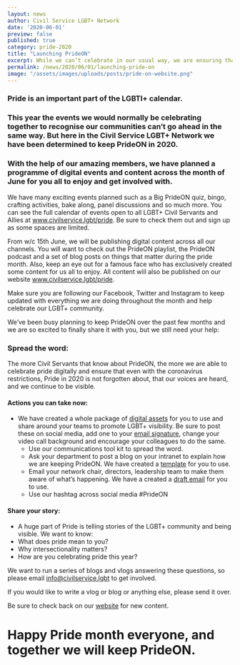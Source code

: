 ```yaml
---
layout: news
author: Civil Service LGBT+ Network
date: '2020-06-01'
preview: false
published: true
category: pride-2020
title: "Launching PrideON"
excerpt: While we can’t celebrate in our usual way, we are ensuring that Pride in 2020 is not forgotten about.
permalink: /news/2020/06/01/launching-pride-on
image: "/assets/images/uploads/posts/pride-on-website.png"
---
```


### Pride is an important part of the LGBTI+ calendar. 

### This year the events we would normally be celebrating together to recognise our communities can’t go ahead in the same way. But here in the Civil Service LGBT+ Network we have been determined to keep PrideON in 2020. 

### With the help of our amazing members, we have planned a programme of digital events and content across the month of June for you all to enjoy and get involved with. 

We have many exciting events planned such as a Big PrideON quiz, bingo, crafting activities, bake along, panel discussions and so much more. You can see the full calendar of events open to all LGBT+ Civil Servants and Allies at www.civilservice.lgbt/pride. Be sure to check them out and sign up as some spaces are limited.  

From w/c 15th June, we will be publishing digital content across all our channels. You will want to check out the PrideON playlist, the PrideON podcast and a set of blog posts on things that matter during the pride month. Also, keep an eye out for a famous face who has exclusively created some content for us all to enjoy. All content will also be published on our website www.civilservice.lgbt/pride.

Make sure you are following our Facebook, Twitter and Instagram to keep updated with everything we are doing throughout the month and help celebrate our LGBT+ community.

We’ve been busy planning to keep PrideON over the past few months and we are so excited to finally share it with you, but we still need your help: 

### Spread the word: 

The more Civil Servants that know about PrideON, the more we are able to celebrate pride digitally and ensure that even with the coronavirus restrictions, Pride in 2020 is not forgotten about, that our voices are heard, and we continue to be visible.

#### Actions you can take now: 
- We have created a whole package of [digital assets](https://www.civilservice.lgbt/publication/prideON-digital-assets-2020) for you to use and share around your teams to promote LGBT+ visibility. Be sure to post these on social media, add one to your [email signature](https://www.civilservice.lgbt/assets/documents/PrideON%20email%20signature%20upload.docx), change your video call background and encourage your colleagues to do the same.
  - Use our communications tool kit to spread the word. 
  - Ask your department to post a blog on your intranet to explain how we are keeping PrideON. We have created a [template](https://www.civilservice.lgbt/assets/documents/Template%20departmental%20intranet%20post%20for%20PrideON%20upload.docx) for you to use. 
  - Email your network chair, directors, leadership team to make them aware of what’s happening. We have a created a [draft email](https://www.civilservice.lgbt/assets/documents/Template%20email%20for%20PrideON%20upload.docx) for you to use. 
  - Use our hashtag across social media #PrideON 

#### Share your story: 
- A huge part of Pride is telling stories of the LGBT+ community and being visible. We want to know: 
 - What does pride mean to you? 
 - Why intersectionality matters?
 - How are you celebrating pride this year?

We want to run a series of blogs and vlogs answering these questions, so please email [info@civilservice.lgbt](mailto:info@civilservice.lgbt) to get involved.

If you would like to write a vlog or blog or anything else, please send it over. 

Be sure to check back on our [website](/pride) for new content.

# Happy Pride month everyone, and together we will keep PrideON. 
